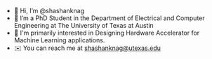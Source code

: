 - 👋 Hi, I’m @shashanknag
- 🏫 I’m a PhD Student in the Department of Electrical and Computer Engineering at The University of Texas at Austin
- 💞️ I'm primarily interested in Designing Hardware Accelerator for Machine Learning applications.
- ✉️ You can reach me at shashanknag@utexas.edu
<!---
shashanknag/shashanknag is a ✨ special ✨ repository because its `README.md` (this file) appears on your GitHub profile.
You can click the Preview link to take a look at your changes.
--->
